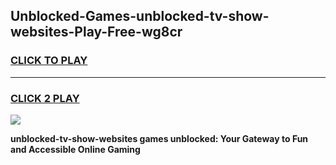 
## Unblocked-Games-unblocked-tv-show-websites-Play-Free-wg8cr
<h3>
<a href="https://premium76.site?title=unblocked-tv-show-websites&ref=23A">CLICK TO PLAY</a></h3>
<hr>

<h3>
<a href="https://premium76.site?title=unblocked-tv-show-websites&ref=23A">CLICK 2 PLAY</a>
  
</h3>

<a href="https://premium76.site?title=unblocked-tv-show-websites&ref=23A"><img src="https://clearcache.store/games.png"></a>


**unblocked-tv-show-websites games unblocked: Your Gateway to Fun and Accessible Online Gaming**

